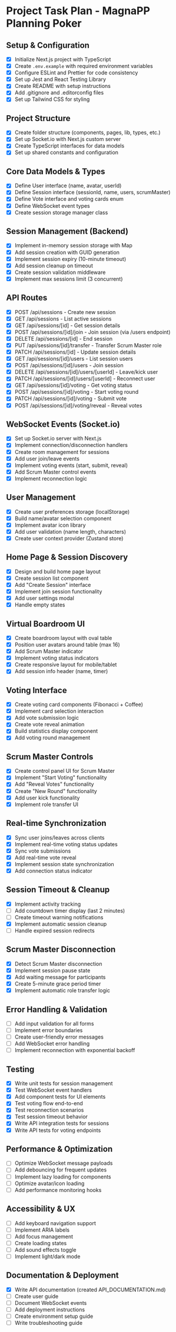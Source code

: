 # Project Task Plan - MagnaPP Planning Poker

## Setup & Configuration
- [x] Initialize Next.js project with TypeScript
- [x] Create `.env.example` with required environment variables
- [x] Configure ESLint and Prettier for code consistency
- [x] Set up Jest and React Testing Library
- [x] Create README with setup instructions
- [x] Add .gitignore and .editorconfig files
- [x] Set up Tailwind CSS for styling

## Project Structure
- [x] Create folder structure (components, pages, lib, types, etc.)
- [x] Set up Socket.io with Next.js custom server
- [x] Create TypeScript interfaces for data models
- [x] Set up shared constants and configuration

## Core Data Models & Types
- [x] Define User interface (name, avatar, userId)
- [x] Define Session interface (sessionId, name, users, scrumMaster)
- [x] Define Vote interface and voting cards enum
- [x] Define WebSocket event types
- [x] Create session storage manager class

## Session Management (Backend)
- [x] Implement in-memory session storage with Map
- [x] Add session creation with GUID generation
- [x] Implement session expiry (10-minute timeout)
- [x] Add session cleanup on timeout
- [x] Create session validation middleware
- [x] Implement max sessions limit (3 concurrent)

## API Routes
- [x] POST /api/sessions - Create new session
- [x] GET /api/sessions - List active sessions
- [x] GET /api/sessions/[id] - Get session details
- [x] POST /api/sessions/[id]/join - Join session (via /users endpoint)
- [x] DELETE /api/sessions/[id] - End session
- [x] PUT /api/sessions/[id]/transfer - Transfer Scrum Master role
- [x] PATCH /api/sessions/[id] - Update session details
- [x] GET /api/sessions/[id]/users - List session users
- [x] POST /api/sessions/[id]/users - Join session
- [x] DELETE /api/sessions/[id]/users/[userId] - Leave/kick user
- [x] PATCH /api/sessions/[id]/users/[userId] - Reconnect user
- [x] GET /api/sessions/[id]/voting - Get voting status
- [x] POST /api/sessions/[id]/voting - Start voting round
- [x] PATCH /api/sessions/[id]/voting - Submit vote
- [x] POST /api/sessions/[id]/voting/reveal - Reveal votes

## WebSocket Events (Socket.io)
- [x] Set up Socket.io server with Next.js
- [x] Implement connection/disconnection handlers
- [x] Create room management for sessions
- [x] Add user join/leave events
- [x] Implement voting events (start, submit, reveal)
- [x] Add Scrum Master control events
- [x] Implement reconnection logic

## User Management
- [x] Create user preferences storage (localStorage)
- [x] Build name/avatar selection component
- [x] Implement avatar icon library
- [x] Add user validation (name length, characters)
- [x] Create user context provider (Zustand store)

## Home Page & Session Discovery
- [x] Design and build home page layout
- [x] Create session list component
- [x] Add "Create Session" interface
- [x] Implement join session functionality
- [x] Add user settings modal
- [x] Handle empty states

## Virtual Boardroom UI
- [x] Create boardroom layout with oval table
- [x] Position user avatars around table (max 16)
- [x] Add Scrum Master indicator
- [x] Implement voting status indicators
- [x] Create responsive layout for mobile/tablet
- [x] Add session info header (name, timer)

## Voting Interface
- [x] Create voting card components (Fibonacci + Coffee)
- [x] Implement card selection interaction
- [x] Add vote submission logic
- [x] Create vote reveal animation
- [x] Build statistics display component
- [x] Add voting round management

## Scrum Master Controls
- [x] Create control panel UI for Scrum Master
- [x] Implement "Start Voting" functionality
- [x] Add "Reveal Votes" functionality  
- [x] Create "New Round" functionality
- [x] Add user kick functionality
- [x] Implement role transfer UI

## Real-time Synchronization
- [x] Sync user joins/leaves across clients
- [x] Implement real-time voting status updates
- [x] Sync vote submissions
- [x] Add real-time vote reveal
- [x] Implement session state synchronization
- [x] Add connection status indicator

## Session Timeout & Cleanup
- [x] Implement activity tracking
- [ ] Add countdown timer display (last 2 minutes)
- [ ] Create timeout warning notifications
- [x] Implement automatic session cleanup
- [ ] Handle expired session redirects

## Scrum Master Disconnection
- [x] Detect Scrum Master disconnection
- [x] Implement session pause state
- [x] Add waiting message for participants
- [x] Create 5-minute grace period timer
- [x] Implement automatic role transfer logic

## Error Handling & Validation
- [ ] Add input validation for all forms
- [ ] Implement error boundaries
- [ ] Create user-friendly error messages
- [ ] Add WebSocket error handling
- [ ] Implement reconnection with exponential backoff

## Testing
- [x] Write unit tests for session management
- [x] Test WebSocket event handlers
- [x] Add component tests for UI elements
- [x] Test voting flow end-to-end
- [x] Test reconnection scenarios
- [x] Test session timeout behavior
- [x] Write API integration tests for sessions
- [x] Write API tests for voting endpoints

## Performance & Optimization
- [ ] Optimize WebSocket message payloads
- [ ] Add debouncing for frequent updates
- [ ] Implement lazy loading for components
- [ ] Optimize avatar/icon loading
- [ ] Add performance monitoring hooks

## Accessibility & UX
- [ ] Add keyboard navigation support
- [ ] Implement ARIA labels
- [ ] Add focus management
- [ ] Create loading states
- [ ] Add sound effects toggle
- [ ] Implement light/dark mode

## Documentation & Deployment
- [x] Write API documentation (created API_DOCUMENTATION.md)
- [ ] Create user guide
- [ ] Document WebSocket events
- [ ] Add deployment instructions
- [ ] Create environment setup guide
- [ ] Write troubleshooting guide